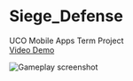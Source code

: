 # Siege_Defense
UCO Mobile Apps Term Project <br />
[Video Demo](https://youtu.be/DrELOw74-d4)

![Gameplay screenshot](https://adriank1.github.io/assets/img/siege.png)
